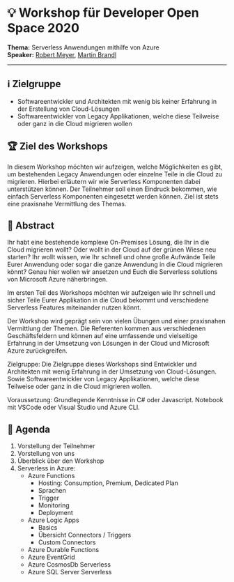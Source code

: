 # 💡 Workshop für Developer Open Space 2020

**Thema:** Serverless Anwendungen mithilfe von Azure  
**Speaker:** [Robert Meyer](https://twitter.com/roeb), [Martin Brandl](https://twitter.com/martin_jib)

---

## ℹ️ Zielgruppe

- Softwareentwickler und Architekten mit wenig bis keiner Erfahrung in der Erstellung von Cloud-Lösungen
- Softwareentwickler von Legacy Applikationen, welche diese Teilweise oder ganz in die Cloud migrieren wollen

## 🏆 Ziel des Workshops

In diesem Workshop möchten wir aufzeigen, welche Möglichkeiten es gibt, um bestehenden Legacy Anwendungen oder einzelne Teile in die Cloud zu migrieren. Hierbei erläutern wir wie Serverless Komponenten dabei unterstützen können. Der Teilnehmer soll einen Eindruck bekommen, wie einfach Serverless Komponenten eingesetzt werden können. Ziel ist stets eine praxisnahe Vermittlung des Themas.

## 📃 Abstract

Ihr habt eine bestehende komplexe On-Premises Lösung, die Ihr in die Cloud migrieren wollt? Oder wollt in der Cloud auf der grünen Wiese neu starten? Ihr wollt wissen, wie Ihr schnell und ohne große Aufwände Teile Eurer Anwendung oder sogar die ganze Anwendung in die Cloud migrieren könnt? Genau hier wollen wir ansetzen und Euch die Serverless solutions von Microsoft Azure näherbringen.

Im ersten Teil des Workshops möchten wir aufzeigen wie Ihr schnell und sicher Teile Eurer Applikation in die Cloud bekommt und verschiedene Serverless Features miteinander nutzen könnt.

Der Workshop wird geprägt sein von vielen Übungen und einer praxisnahen Vermittlung der Themen. Die Referenten kommen aus verschiedenen Geschäftsfeldern und können auf eine umfassende und vielseitige Erfahrung in der Umsetzung von Lösungen in der Cloud und Microsoft Azure zurückgreifen.

Zielgruppe: Die Zielgruppe dieses Workshops sind Entwickler und Architekten mit wenig Erfahrung in der Umsetzung von Cloud-Lösungen. Sowie Softwareentwickler von Legacy Applikationen, welche diese Teilweise oder ganz in die Cloud migrieren wollen.

Voraussetzung: Grundlegende Kenntnisse in C# oder Javascript. Notebook mit VSCode oder Visual Studio und Azure CLI.

## 🚩 Agenda

1. Vorstellung der Teilnehmer
2. Vorstellung von uns
3. Überblick über den Workshop
4. Serverless in Azure:
   - Azure Functions
     - Hosting: Consumption, Premium, Dedicated Plan
     - Sprachen
     - Trigger
     - Monitoring
     - Deployment
   - Azure Logic Apps
     - Basics
     - Übersicht Connectors / Triggers
     - Custom Connectors
   - Azure Durable Functions
   - Azure EventGrid
   - Azure CosmosDb Serverless
   - Azure SQL Server Serverless
